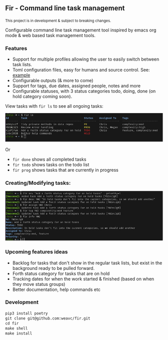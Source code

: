 ## Fir - Command line task management

<small>This project is in development & subject to breaking changes.</small>

Configurable command line task management tool inspired by emacs org mode & web based task management tools.

### Features
- Support for multiple profiles allowing the user to easily switch between task lists. 
- Toml configuration files, easy for humans and source control. See: [example](./fir.v1.todo.toml)
- Configurable outputs (& more to come)
- Support for tags, due dates, assigned people, notes and more
- Configurable statuses, with 3 status categories todo, doing, done (on hold category coming soon).

View tasks with `fir ls` to see all ongoing tasks:

![ls](./.github/screenshots/1143d8c55c079e3e19ecdaf5221eeb68b57c5e73.png)

Or
- `fir done` shows all completed tasks
- `fir todo` shows tasks on the todo list
- `fir prog` shows tasks that are currently in progress

### Creating/Modifying tasks:

![Adding a new task](./.github/screenshots/bd79c6bc12c8a755e056e1a1fe85de7dc5e88ca5.png)

### Upcoming features ideas
- Backlog for tasks that don't show in the regular task lists, but exist in the background ready to be pulled forward.
- Forth status category for tasks that are on hold
- Tracking dates for when the work started & finished (based on when they move status groups)
- Better documentation, help commands etc

### Development

```
pip3 install poetry
git clone git@github.com:weavc/fir.git
cd fir
make shell
make install
```